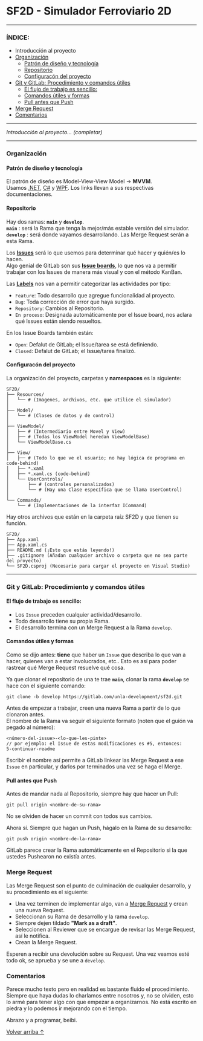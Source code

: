 # SF2D - Simulador Ferroviario 2D 
---
### ÍNDICE:
* Introducción al proyecto
* [Organización](#organización)
    * [Patrón de diseño y tecnología](#patrón-de-diseño-y-tecnología)
    * [Repositorio](#repositorio)
    * [Configuracón del proyecto](#configuracón-del-proyecto)
* [Git y GitLab: Procedimiento y comandos útiles](#git-y-gitlab-procedimiento-y-comandos-útiles)
    * [El flujo de trabajo es sencillo:](#el-flujo-de-trabajo-es-sencillo)
    * [Comandos útiles y formas](#comandos-útiles-y-formas)
    * [Pull antes que Push](#pull-antes-que-push)
* [Merge Request](#merge-request)
* [Comentarios](#comentarios)
---
*Introducción al proyecto... (completar)*

---
### Organización

#### Patrón de diseño y tecnología

El patrón de diseño es Model-View-View Model -> **MVVM**. <br>
Usamos [.NET](https://learn.microsoft.com/en-us/dotnet/?view=net-9.0), [C#](https://learn.microsoft.com/en-us/dotnet/csharp/tour-of-csharp/) y [WPF](https://learn.microsoft.com/en-us/dotnet/desktop/wpf/?view=netdesktop-9.0). Los links llevan a sus respectivas documentaciones.

#### Repositorio

Hay dos ramas: **`main`** y **`develop`**. <br>
**`main`** : será la Rama que tenga la mejor/más estable versión del simulador.<br>
**`develop`** : será donde vayamos desarrollando. Las Merge Request serán a esta Rama.

Los [**Issues**](https://gitlab.com/unla-development/sf2d/-/issues) será lo que usemos para determinar qué hacer y quién/es lo hacen.<br>
Algo genial de GitLab son sus [**Issue boards**](https://gitlab.com/unla-development/sf2d/-/boards), lo que nos va a permitir trabajar con los Issues de manera más visual y con el método KanBan.

Las [**Labels**](https://gitlab.com/unla-development/sf2d/-/labels) 
nos van a permitir categorizar las actividades por tipo:
* `Feature`: Todo desarrollo que agregue funcionalidad al proyecto.
* `Bug`: Toda corrección de error que haya surgido.
* `Repository`: Cambios al Repositorio.
* `En proceso`: Designada automáticamente por el Issue board, nos aclara qué Issues están siendo resueltos.

En los Issue Boards también están:
* `Open`: Defalut de GitLab; el Issue/tarea se está definiendo.
* `Closed`: Defalut de GitLab; el Issue/tarea finalizó.

#### Configuracón del proyecto

La organización del proyecto, carpetas y **namespaces** es la siguiente:

```
SF2D/
├── Resources/
│   └── # (Imagenes, archivos, etc. que utilice el simulador)
│
├── Model/
│   └── # (Clases de datos y de control) 
│    
├── ViewModel/
│   ├── # (Intermediario entre Movel y View)
│   ├── # (Todas los ViewModel heredan ViewModelBase)
│   └── ViewModelBase.cs
│
├── View/
│   ├── # (Todo lo que ve el usuario; no hay lógica de programa en code-behind)
│   ├── *.xaml
│   ├── *.xaml.cs (code-behind)
│   └── UserControls/  
│       ├── # (controles personalizados)
│       └── # (Hay una Clase específica que se llama UserControl)
│
└── Commands/
    └── # (Implementaciones de la interfaz ICommand)
```

Hay otros archivos que están en la carpeta raíz SF2D y que tienen su función.
```
SF2D/
├── App.xaml
├── App.xaml.cs
├── README.md (¡Esto que estás leyendo!)
├── .gitignore (Añadan cualquier archivo o carpeta que no sea parte del proyecto)
└── SF2D.csproj (Necesario para cargar el proyecto en Visual Studio)
```
---
### Git y GitLab: Procedimiento y comandos útiles

#### El flujo de trabajo es sencillo:
* Los `Issue` preceden cualquier actividad/desarrollo.
* Todo desarrollo tiene su propia Rama.
* El desarrollo termina con un Merge Request a la Rama `develop`.

#### Comandos útiles y formas

Como se dijo antes: **tiene** que haber un `Issue` que describa lo que van a hacer, quienes van a estar involucrados, etc.. Esto es así para poder rastrear qué Merge Request resuelve qué cosa.

Ya que clonar el repositorio de una te trae **`main`**, 
clonar la rama **`develop`** se hace con el siguiente comando: 
```
git clone -b develop https://gitlab.com/unla-development/sf2d.git
```

Antes de empezar a trabajar, creen una nueva Rama a partir de lo que clonaron antes. <br>
El nombre de la Rama va seguir el siguiente formato (noten que el guión va pegado al número):
```
<número-del-issue>-<lo-que-les-pinte>
// por ejemplo: el Issue de estas modificaciones es #5, entonces:
5-continuar-readme
```
Escribir el nombre así permite a GitLab linkear las Merge Request a ese `Issue` en particular, y darlos por terminados una vez se haga el Merge.

#### Pull antes que Push

Antes de mandar nada al Repositorio, siempre hay que hacer un Pull:
```
git pull origin <nombre-de-su-rama>
```
No se olviden de hacer un commit con todos sus cambios.

Ahora sí. Siempre que hagan un Push, hágalo en la Rama de su desarrollo:

```
git push origin <nombre-de-la-rama>
```
GitLab parece crear la Rama automáticamente en el Repositorio si la que ustedes Pushearon no existía antes.

### Merge Request

Las Merge Request son el punto de culminación de cualquier desarrollo, y su procedimiento es el siguiente:

* Una vez terminen de implementar algo, van a [Merge Request](https://gitlab.com/unla-development/sf2d/-/merge_requests) y crean una nueva Request.
* Seleccionan su Rama de desarrollo y la rama `develop`.
* Siempre dejen tildado **"Mark as a draft"**.
* Seleccionen al Reviewer que se encargue de revisar las Merge Request, así le notifica.
* Crean la Merge Request.

Esperen a recibir una devolución sobre su Request. Una vez veamos esté todo ok, se aprueba y se une a `develop`.

### Comentarios

Parece mucho texto pero en realidad es bastante fluido el procedimiento. Siempre que haya dudas lo charlamos entre nosotros y, no se olviden, esto lo armé para tener algo con que empezar a organizarnos. No está escrito en piedra y lo podemos ir mejorando con el tiempo.

Abrazo y a programar, beibi.

[Volver arriba ↑](#sf2d---simulador-ferroviario-2d)